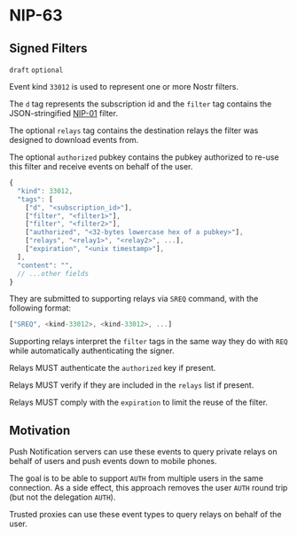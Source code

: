 NIP-63
======

Signed Filters
--------------

`draft` `optional`

Event kind `33012` is used to represent one or more Nostr filters. 

The `d` tag represents the subscription id and the `filter` tag contains the JSON-stringified [NIP-01](01.md) filter. 

The optional `relays` tag contains the destination relays the filter was designed to download events from.

The optional `authorized` pubkey contains the pubkey authorized to re-use this filter and receive events on behalf of the user. 

```js
{
  "kind": 33012,
  "tags": [
    ["d", "<subscription_id>"],
    ["filter", "<filter1>"],
    ["filter", "<filter2>"],
    ["authorized", "<32-bytes lowercase hex of a pubkey>"], 
    ["relays", "<relay1>", "<relay2>", ...],
    ["expiration", "<unix timestamp>"],
  ],
  "content": "",
  // ...other fields
}
```

They are submitted to supporting relays via `SREQ` command, with the following format: 

```js
["SREQ", <kind-33012>, <kind-33012>, ...]
```

Supporting relays interpret the `filter` tags in the same way they do with `REQ` while automatically authenticating the signer. 

Relays MUST authenticate the `authorized` key if present. 

Relays MUST verify if they are included in the `relays` list if present. 

Relays MUST comply with the `expiration` to limit the reuse of the filter. 

## Motivation

Push Notification servers can use these events to query private relays on behalf of users and push events down to mobile phones. 

The goal is to be able to support `AUTH` from multiple users in the same connection. As a side effect, this approach removes the user `AUTH` round trip (but not the delegation `AUTH`). 

Trusted proxies can use these event types to query relays on behalf of the user. 